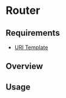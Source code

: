 # Router 

## Requirements
* [URI Template](../../../protocol/rui_template)

## Overview

## Usage

